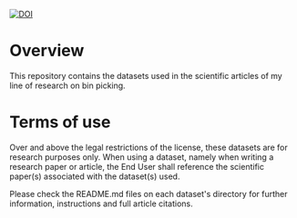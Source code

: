 [![DOI](https://zenodo.org/badge/192831421.svg)](https://zenodo.org/badge/latestdoi/192831421)

# Overview

This repository contains the datasets used in the scientific articles of my line of research on bin picking.

# Terms of use

Over and above the legal restrictions of the license, these datasets are for research purposes only. When using a dataset, namely when writing a research paper or article, the End User shall reference the scientific paper(s) associated with the dataset(s) used.

Please check the README.md files on each dataset's directory for further information, instructions and full article citations.
